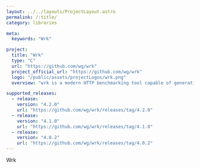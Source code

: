 ```yaml
---
layout: ../../layouts/ProjectLayout.astro
permalink: /:title/
category: libraries

meta:
  keywords: "Wrk"

project:
  title: "Wrk"
  type: "C"
  url: "https://github.com/wg/wrk"
  project_official_url: "https://github.com/wg/wrk"
  logo: "/public/assets/projectLogos/wrk.png"
  overview: "wrk is a modern HTTP benchmarking tool capable of generating significant load when run on a single multi-core CPU. It combines a multithreaded design with scalable event notification systems such as epoll and kqueue.An optional LuaJIT script can perform HTTP request generation, response processing, and custom reporting. Details are available in SCRIPTING and several examples are located in scripts/."

supported_releases:
  - release:
    version: "4.2.0"
    url: "https://github.com/wg/wrk/releases/tag/4.2.0"
  - release:
    version: "4.1.0"
    url: "https://github.com/wg/wrk/releases/tag/4.1.0"
  - release:
    version: "4.0.2"
    url: "https://github.com/wg/wrk/releases/tag/4.0.2"
---
```


<p>Wrk</p>
